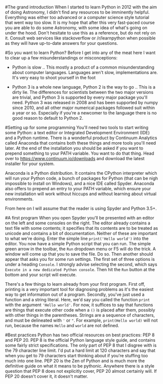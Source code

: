 #The grand introduction
When I started to learn Python in 2012 with the aim of doing Astronomy, I didn't find any resources to be imminently helpful. Everything was either too advanced or a computer science style tutorial that went way too slow. It is my hope that after this very fast-paced course you are able to do some Astronomy, with some idea of what's going on under the hood. Don't hesitate to use this as a reference, but do not rely on it. Consult web services like stackoverflow or /r/learnpython when possible as they will have up-to-date answers for your questions.

#So you want to learn Python?
Before I get into any of the meat here I want to clear up a few misunderstandings or misconceptions:
* Python is slow
.. This mostly a product of a common misunderstanding about computer languages. Languages aren't slow, implementations are. It's very easy to shoot yourself in the foot

* Python 3 is a whole new language, Python 2 is the way to go
.. This is a dirty lie. The differences for scientists between the two major versions are trivial, and Python 3 is supported by every major package you'll need. Python 3 was released in 2008 and has been supported by numpy since 2010, and all other major numerical packages followed suit within a year or so. Especially if you're a newcomer to the language there is no good reason to default to Python 2.

#Setting up for some programming
You'll need two tools to start writing some Python: a text editor or Integrated Development Environment (IDE) and a Python runtime. There is a wonderful product by Continuum Analytics called Anaconda that contains both these things and more tools you'll need later. At the end of the installation you should be asked if you want to prepend something to your PATH variable. You want to do that thing. Head over to https://www.continuum.io/downloads and download the latest installer for your system.

Anaconda is a Python distribution. It contains the CPython interpreter which will run your Python code, a bunch of packages for Python (that can be nigh impossible to install on Windows), and a nice IDE called Spyder. Anaconda also offers to prepend an entry to your PATH variable, which ensure your new installation will work without hiccups and without learning about virtual environments.

From here on I will assume that the reader is using Spyder and Python 3.5+.

#A first program
When you open Spyder you'll be presented with an editor on the left and some consoles on the right. The editor already contains a text file with some contents; it specifies that its contents are to be treated as unicode and contains a bit of documentation. Neither of these are important to what we're doing. Enter the simple line `print('Hello world')` into the editor. You now have a simple Python script that you can run. The simple green arrow in the toolbar, the `Run` dropdown menu or F5 will do the trick. A window will come up that you to save the file. Do so. Then another should appear that asks you for some run settings. The first set of three options is under a heading `Console`. I strongly advise selecting the second, which says `Execute in a new dedicated Python console`. Then hit the `Run` button at the bottom and your script will execute.

There's a few things to learn already from your first program. First off, printing is a very important tool for diagnosing problems as it's the easiest way to get information out of a program. Secondly, you've just used a function and a string literal. Here, we'd say you called the function `print` with the argument `'Hello world'`. For now, it suffices to say that functions are things that execute other code when a `()` is placed after them, possibly with other things in the parentheses. Strings are a sequence of characters, and must be delineated with `'` or `"`. For example, `print(Hello world)` will not run, because the names `Hello` and `world` are not defined.

#Best practices
Python has two official resources on best practices: PEP 8 and PEP 20. PEP 8 is the official Python language style guide, and contains some fairly strict specifications. The only part of PEP 8 that I disgree with is the 79 character line limit. I'd put a hard limit at 120 characters and say that when you get to 79 characters start thinking about if you're stuffing too much into one line. PEP 20 is the Zen of Python and is much more the definitive guide on what it means to be pythonic. Anywhere there is a style question that PEP 8 does not explicitly cover, PEP 20 almost certainly will. If PEP 20 doesn't cover it, it doesn't matter.